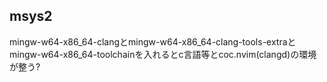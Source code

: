 ## msys2
mingw-w64-x86_64-clangとmingw-w64-x86_64-clang-tools-extraと
mingw-w64-x86_64-toolchainを入れるとc言語等とcoc.nvim(clangd)の環境が整う?
